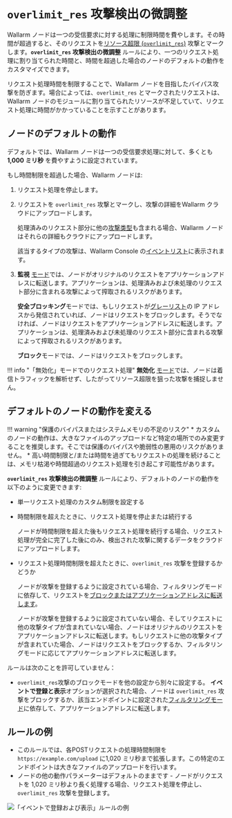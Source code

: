 # `overlimit_res` 攻撃検出の微調整

Wallarm ノードは一つの受信要求に対する処理に制限時間を費やします。その時間が超過すると、そのリクエストを[リソース超限 (`overlimit_res`)](../../attacks-vulns-list.md#overlimiting-of-computational-resources) 攻撃とマークします。**`overlimit_res` 攻撃検出の微調整** ルールにより、一つのリクエスト処理に割り当てられた時間と、時間を超過した場合のノードのデフォルトの動作をカスタマイズできます。

リクエスト処理時間を制限することで、Wallarm ノードを目指したバイパス攻撃を防ぎます。場合によっては、`overlimit_res` とマークされたリクエストは、Wallarm ノードのモジュールに割り当てられたリソースが不足していて、リクエスト処理に時間がかかっていることを示すことがあります。

## ノードのデフォルトの動作

デフォルトでは、Wallarm ノードは一つの受信要求処理に対して、多くとも **1,000 ミリ秒** を費やすように設定されています。

もし時間制限を超過した場合、Wallarm ノードは:

1. リクエスト処理を停止します。
1. リクエストを `overlimit_res` 攻撃とマークし、攻撃の詳細をWallarm クラウドにアップロードします。

    処理済みのリクエスト部分に他の[攻撃类型](../../attacks-vulns-list.md)も含まれる場合、Wallarm ノードはそれらの詳細もクラウドにアップロードします。

    該当するタイプの攻撃は、Wallarm Console の[イベントリスト](../events/check-attack.md)に表示されます。
1. <a name="request-blocking"></a> **監視** [モード](../../admin-en/configure-wallarm-mode.md)では、ノードがオリジナルのリクエストをアプリケーションアドレスに転送します。アプリケーションは、処理済みおよび未処理のリクエスト部分に含まれる攻撃によって搾取されるリスクがあります。

    **安全ブロッキング**モードでは、もしリクエストが[グレーリスト](../ip-lists/graylist.md)の IP アドレスから発信されていれば、ノードはリクエストをブロックします。そうでなければ、ノードはリクエストをアプリケーションアドレスに転送します。アプリケーションは、処理済みおよび未処理のリクエスト部分に含まれる攻撃によって搾取されるリスクがあります。

    **ブロック**モードでは、ノードはリクエストをブロックします。

!!! info "「無効化」モードでのリクエスト処理"
    **無効化** [モード](../../admin-en/configure-wallarm-mode.md)では、ノードは着信トラフィックを解析せず、したがってリソース超限を狙った攻撃を捕捉しません。

## デフォルトのノードの動作を変える

!!! warning "保護のバイパスまたはシステムメモリの不足のリスク"
    * カスタムのノードの動作は、大きなファイルのアップロードなど特定の場所でのみ変更することを推奨します。そこでは保護のバイパスや脆弱性の悪用のリスクがありません。
    * 高い時間制限と/または時間を過ぎてもリクエストの処理を続けることは、メモリ枯渇や時間超過のリクエスト処理を引き起こす可能性があります。

**`overlimit_res` 攻撃検出の微調整** ルールにより、デフォルトのノードの動作を以下のように変更できます:

* 単一リクエスト処理のカスタム制限を設定する
* 時間制限を超えたときに、リクエスト処理を停止または続行する

    ノードが時間制限を超えた後もリクエスト処理を続行する場合、リクエスト処理が完全に完了した後にのみ、検出された攻撃に関するデータをクラウドにアップロードします。
* リクエスト処理時間制限を超えたときに、`overlimit_res` 攻撃を登録するかどうか

    ノードが攻撃を登録するように設定されている場合、フィルタリングモードに依存して、リクエストを[ブロックまたはアプリケーションアドレスに転送します](#request-blocking)。

    ノードが攻撃を登録するように設定されていない場合、そしてリクエストに他の攻撃タイプが含まれていない場合、ノードはオリジナルのリクエストをアプリケーションアドレスに転送します。もしリクエストに他の攻撃タイプが含まれていた場合、ノードはリクエストをブロックするか、フィルタリングモードに応じてアプリケーションアドレスに転送します。

ルールは次のことを許可していません：

* `overlimit_res`攻撃のブロックモードを他の設定から別々に設定する。 **イベントで登録と表示**オプションが選択された場合、ノードは `overlimit_res` 攻撃をブロックするか、該当エンドポイントに設定された[フィルタリングモード](../../admin-en/configure-wallarm-mode.md)に依存して、アプリケーションアドレスに転送します。

## ルールの例

* このルールでは、各POSTリクエストの処理時間制限を `https://example.com/upload` に1,020 ミリ秒まで拡張します。この特定のエンドポイントは大きなファイルのアップロードを行います。
* ノードの他の動作パラメーターはデフォルトのままです - ノードがリクエストを 1,020 ミリ秒より長く処理する場合、リクエスト処理を停止し、`overlimit_res` 攻撃を登録します。

![「イベントで登録および表示」ルールの例](../../images/user-guides/rules/fine-tune-overlimit-detection-example.png)